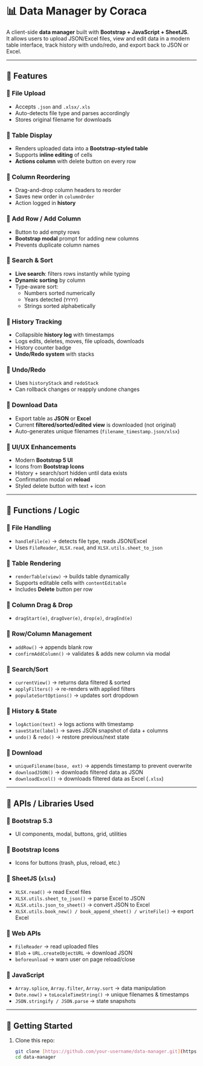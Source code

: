 # 📊 Data Manager by Coraca

A client-side **data manager** built with **Bootstrap + JavaScript + SheetJS**.  
It allows users to upload JSON/Excel files, view and edit data in a modern table interface, track history with undo/redo, and export back to JSON or Excel.

---

## 📌 Features

### 🔹 File Upload
- Accepts `.json` and `.xlsx/.xls`
- Auto-detects file type and parses accordingly
- Stores original filename for downloads

### 🔹 Table Display
- Renders uploaded data into a **Bootstrap-styled table**
- Supports **inline editing** of cells
- **Actions column** with delete button on every row

### 🔹 Column Reordering
- Drag-and-drop column headers to reorder
- Saves new order in `columnOrder`
- Action logged in **history**

### 🔹 Add Row / Add Column
- Button to add empty rows
- **Bootstrap modal** prompt for adding new columns
- Prevents duplicate column names

### 🔹 Search & Sort
- **Live search**: filters rows instantly while typing
- **Dynamic sorting** by column
- Type-aware sort:
  - Numbers sorted numerically
  - Years detected (`YYYY`)
  - Strings sorted alphabetically

### 🔹 History Tracking
- Collapsible **history log** with timestamps
- Logs edits, deletes, moves, file uploads, downloads
- History counter badge
- **Undo/Redo system** with stacks

### 🔹 Undo/Redo
- Uses `historyStack` and `redoStack`
- Can rollback changes or reapply undone changes

### 🔹 Download Data
- Export table as **JSON** or **Excel**
- Current **filtered/sorted/edited view** is downloaded (not original)
- Auto-generates unique filenames (`filename_timestamp.json/xlsx`)

### 🔹 UI/UX Enhancements
- Modern **Bootstrap 5 UI**
- Icons from **Bootstrap Icons**
- History + search/sort hidden until data exists
- Confirmation modal on **reload**
- Styled delete button with text + icon

---

## 📌 Functions / Logic

### 🔹 File Handling
- `handleFile(e)` → detects file type, reads JSON/Excel
- Uses `FileReader`, `XLSX.read`, and `XLSX.utils.sheet_to_json`

### 🔹 Table Rendering
- `renderTable(view)` → builds table dynamically
- Supports editable cells with `contentEditable`
- Includes **Delete** button per row

### 🔹 Column Drag & Drop
- `dragStart(e)`, `dragOver(e)`, `drop(e)`, `dragEnd(e)`

### 🔹 Row/Column Management
- `addRow()` → appends blank row
- `confirmAddColumn()` → validates & adds new column via modal

### 🔹 Search/Sort
- `currentView()` → returns data filtered & sorted
- `applyFilters()` → re-renders with applied filters
- `populateSortOptions()` → updates sort dropdown

### 🔹 History & State
- `logAction(text)` → logs actions with timestamp
- `saveState(label)` → saves JSON snapshot of data + columns
- `undo()` & `redo()` → restore previous/next state

### 🔹 Download
- `uniqueFilename(base, ext)` → appends timestamp to prevent overwrite
- `downloadJSON()` → downloads filtered data as JSON
- `downloadExcel()` → downloads filtered data as Excel (`.xlsx`)

---

## 📌 APIs / Libraries Used

### 🔹 Bootstrap 5.3
- UI components, modal, buttons, grid, utilities

### 🔹 Bootstrap Icons
- Icons for buttons (trash, plus, reload, etc.)

### 🔹 SheetJS (`xlsx`)
- `XLSX.read()` → read Excel files
- `XLSX.utils.sheet_to_json()` → parse Excel to JSON
- `XLSX.utils.json_to_sheet()` → convert JSON to Excel
- `XLSX.utils.book_new() / book_append_sheet() / writeFile()` → export Excel

### 🔹 Web APIs
- `FileReader` → read uploaded files
- `Blob` + `URL.createObjectURL` → download JSON
- `beforeunload` → warn user on page reload/close

### 🔹 JavaScript
- `Array.splice`, `Array.filter`, `Array.sort` → data manipulation
- `Date.now()` + `toLocaleTimeString()` → unique filenames & timestamps
- `JSON.stringify / JSON.parse` → state snapshots

---

## 🚀 Getting Started

1. Clone this repo:
   ```bash
   git clone [https://github.com/your-username/data-manager.git](https://github.com/CORACAKUN/Data-Manager.git)
   cd data-manager
